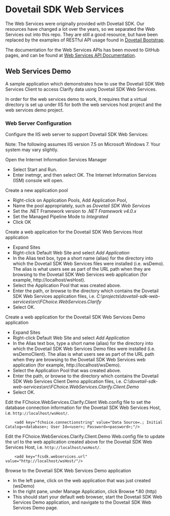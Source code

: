 Dovetail SDK Web Services
=========================

The Web Services were originally provided with Dovetail SDK. Our resources have changed a lot over the years, so we separated the Web Services out into this repo. They are still a good resource, but have been replaced by the examples of RESTful API usage found in [Dovetail Bootstrap](https://github.com/DovetailSoftware/dovetail-bootstrap).

The documentation for the Web Services APIs has been moved to GitHub pages, and can be found at [Web Services API Documentation](http://dovetailsoftware.github.io/dovetail-sdk-web-services/).

## Web Services Demo

A sample application which demonstrates how to use the Dovetail SDK Web Services Client to access Clarify data using Dovetail SDK Web Services.

In order for the web services demo to work, it requires that a virtual directory is set up under IIS for both the web services host project and the web services demo project.

### Web Server Configuration
Configure the IIS web server to support Dovetail SDK Web Services:

Note: The following assumes IIS version 7.5 on Microsoft Windows 7. Your system may vary slightly.

Open the Internet Information Services Manager

* Select Start and Run.
* Enter inetmgr, and then select OK. The Internet Information Services (ISM) console will open.

Create a new application pool

* Right-click on Application Pools, Add Application Pool,
* Name the pool appropriately, such as *Dovetail SDK Web Services*
* Set the .NET Framework version to *.NET Framework v4.0.x*
* Set the Managed Pipeline Mode to *Integrated*
* Click OK

Create a web application for the Dovetail SDK Web Services Host application

* Expand Sites
* Right-click Default Web Site and select *Add Application*
* In the Alias text box, type a short name (alias) for the directory into which the Dovetail SDK Web Services files were installed (i.e. wsDemo). The alias is what users see as part of the URL path when they are browsing to the Dovetail SDK Web Services web application (for example, http://localhost/wsHost).
* Select the Application Pool that was created above.
* Enter the path, or browse to the directory which contains the Dovetail SDK Web Services application files, i.e. *C:\projects\dovetail-sdk-web-services\src\FChoice.WebServices.Clarify*
* Select OK.

Create a web application for the Dovetail SDK Web Services Demo application

* Expand Sites
* Right-click Default Web Site and select *Add Application*
* In the Alias text box, type a short name (alias) for the directory into which the Dovetail SDK Web Services Demo files were installed (i.e. wsDemoClient). The alias is what users see as part of the URL path when they are browsing to the Dovetail SDK Web Services web application (for example, http://localhost/wsDemo).
* Select the Application Pool that was created above.
* Enter the path, or browse to the directory which contains the Dovetail SDK Web Services Client Demo application files, i.e. *C:\dovetail-sdk-web-services\src\FChoice.WebServices.Clarify.Client.Demo*
* Select OK.


Edit the FChoice.WebServices.Clarify.Client Web.config file to set the database connection information for the Dovetail SDK Web Services Host, i.e. `http://localhost/wsHost/`.

		<add key="fchoice.connectionstring" value="Data Source=.; Initial Catalog=<database>; User Id=<user>; Password=<password>;"/>

Edit the FChoice.WebServices.Clarify.Client.Demo Web.config file to update the url to the web application created above for the Dovetail SDK Web Services Host, i.e. `http://localhost/wsHost/`.

		<add key="fcsdk.webservices.url" value="http://localhost/wsHost/"/>


Browse to the Dovetail SDK Web Services Demo application

* In the left pane, click on the web application that was just created (wsDemo)
* In the right pane, under Manage Application, click Browse *.80 (http)
* This should start your default web browser, start the Dovetail SDK Web Services Demo application, and navigate to the Dovetail SDK Web Services Demo page.
